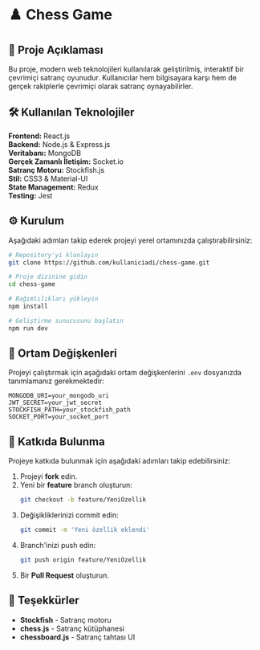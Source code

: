 # ♟️ Chess Game

## 📝 Proje Açıklaması
Bu proje, modern web teknolojileri kullanılarak geliştirilmiş, interaktif bir çevrimiçi satranç oyunudur. Kullanıcılar hem bilgisayara karşı hem de gerçek rakiplerle çevrimiçi olarak satranç oynayabilirler.

## 🛠️ Kullanılan Teknolojiler
**Frontend:** React.js  
**Backend:** Node.js & Express.js  
**Veritabanı:** MongoDB  
**Gerçek Zamanlı İletişim:** Socket.io  
**Satranç Motoru:** Stockfish.js  
**Stil:** CSS3 & Material-UI  
**State Management:** Redux  
**Testing:** Jest  

## ⚙️ Kurulum

Aşağıdaki adımları takip ederek projeyi yerel ortamınızda çalıştırabilirsiniz:

```bash
# Repository'yi klonlayın
git clone https://github.com/kullaniciadi/chess-game.git

# Proje dizinine gidin
cd chess-game

# Bağımlılıkları yükleyin
npm install

# Geliştirme sunucusunu başlatın
npm run dev
```

## 🔑 Ortam Değişkenleri
Projeyi çalıştırmak için aşağıdaki ortam değişkenlerini `.env` dosyanızda tanımlamanız gerekmektedir:

```env
MONGODB_URI=your_mongodb_uri
JWT_SECRET=your_jwt_secret
STOCKFISH_PATH=your_stockfish_path
SOCKET_PORT=your_socket_port
```

## 🤝 Katkıda Bulunma
Projeye katkıda bulunmak için aşağıdaki adımları takip edebilirsiniz:

1. Projeyi **fork** edin.
2. Yeni bir **feature** branch oluşturun:
   ```bash
   git checkout -b feature/YeniOzellik
   ```
3. Değişikliklerinizi commit edin:
   ```bash
   git commit -m 'Yeni özellik eklendi'
   ```
4. Branch'inizi push edin:
   ```bash
   git push origin feature/YeniOzellik
   ```
5. Bir **Pull Request** oluşturun.

## 🙏 Teşekkürler
- **Stockfish** - Satranç motoru
- **chess.js** - Satranç kütüphanesi
- **chessboard.js** - Satranç tahtası UI


